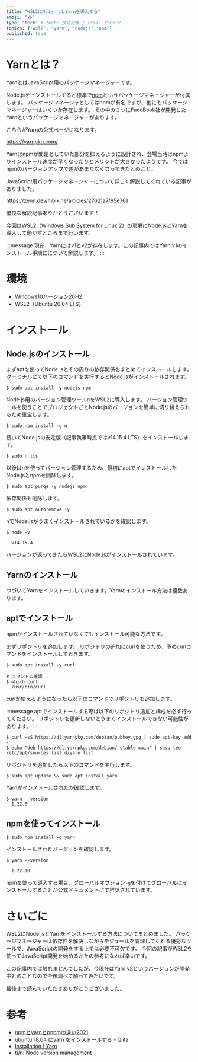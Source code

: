 ```yaml
---
title: "WSL2にNode.jsとYarnを導入する"
emoji: "📥"
type: "tech" # tech: 技術記事 / idea: アイデア
topics: ["wsl2", "yarn", "nodejs","npm"]
published: true
---
```


# Yarnとは？

YarnとはJavaScript用のパッケージマネージャーです。

Node.jsをインストールすると標準で[npm](https://www.npmjs.com/)というパッケージマネージャーが付属します。
パッケージマネージャとしてはnpmが有名ですが、他にもパッケージマネージャーはいくつか存在します。
その中の１つにFaceBook社が開発したYarnというパッケージマネージャーがあります。

こちらがYarnの公式ページになります。

https://yarnpkg.com/

Yarnはnpmが問題としていた部分を抑えるように設計され、登場当時はnpmよりインストール速度が早くなったりとメリットが大きかったようです。
今ではnpmのバージョンアップで差があまりなくなってきたとのこと。

JavaScript用パッケージマネージャーについて詳しく解説してくれている記事がありました。

https://zenn.dev/hibikine/articles/27621a7f95e761

優良な解説記事ありがとうございます！

今回はWSL2（Windows Sub System for Linux 2）の環境にNode.jsとYarnを導入して動かすところまで行います。

:::message
現在、Yarnにはv1とv2が存在します。この記事内ではYarn v1のインストール手順にについて解説します。
:::

# 環境

- Windows10バージョン20H2
- WSL2（Ubuntu 20.04 LTS）

# インストール
## Node.jsのインストール

まずaptを使ってNode.jsとその周りの依存関係をまとめてインストールします。
ターミナルにて以下のコマンドを実行するとNode.jsがインストールされます。

```shell
$ sudo apt install -y nodejs npm
```

Node.js用のバージョン管理ツールnをWSL2に導入します。
バージョン管理ツールを使うことでプロジェクトごとNode.jsのバージョンを簡単に切り替えられるため重宝します。

```shell
$ sudo npm install -g n
```

続いてNode.jsの安定版（記事執筆時点ではv14.15.4 LTS）をインストールします。

```shell
$ sudo n lts
```

以後はnを使ってバージョン管理するため、最初にaptでインストールしたNode.jsとnpmを削除します。

```shell
$ sudo apt purge -y nodejs npm
```

依存関係も削除します。

```shell
$ sudo apt autoremove -y
```

nでNode.jsがうまくインストールされているかを確認します。

```shell
$ node -v

  v14.15.4
```
バージョンが返ってきたらWSL2にNode.jsがインストールされています。

## Yarnのインストール

つづいてYarnをインストールしていきます。Yarnのインストール方法は複数あります。

## aptでインストール

npmがインストールされていなくてもインストール可能な方法です。

まずリポジトリを追加します。
リポジトリの追加にcurlを使うため、予めcurlコマンドをインストールしておきます。

```shell
$ sudo apt install -y curl

# コマンドの確認
$ which curl
  /usr/bin/curl
```

curlが使えるようになったら以下のコマンドでリポジトリを追加します。

:::message
aptでインストールする際は以下のリポジトリ追加と構成を必ず行ってください。
リポジトリを更新しないとうまくインストールできない可能性があります。
:::

```shell
$ curl -sS https://dl.yarnpkg.com/debian/pubkey.gpg | sudo apt-key add -
$ echo "deb https://dl.yarnpkg.com/debian/ stable main" | sudo tee /etc/apt/sources.list.d/yarn.list
```

リポジトリを追加したら以下のコマンドを実行します。

```shell
$ sudo apt update && sudo apt install yarn
```

Yarnがインストールされたか確認します。

```shell
$ yarn --version
  1.22.5
```

## npmを使ってインストール

```shell
$ sudo npm install -g yarn
```

インストールされたバージョンを確認します。

```shell
$ yarn --version

  1.22.10
```

npmを使って導入する場合、グローバルオプション`-g`を付けてグローバルにインストールすることが公式ドキュメントにて推奨されています。

# さいごに

WSL2にNode.jsとYarnをインストールする方法についてまとめました。
パッケージマネージャーは依存性を解決しながらモジュールを管理してくれる優秀なツールで、JavaScriptの開発をする上では必要不可欠です。
今回の記事がWSL2を使ってJavaScript開発を始めるかたの参考になれば幸いです。

この記事内では触れませんでしたが、今現在はYarn v2というバージョンが開発中とのことなので今後調べて触ってみたいです。

最後まで読んでいただきありがとうございました。

# 参考

- [npmとyarnとpnpmの違い2021](https://zenn.dev/hibikine/articles/27621a7f95e761)
- [ubuntu 18.04 にyarn をインストールする - Qiita](https://qiita.com/crash-boy/items/5c9b7341e95b142e0d56)
- [Installation | Yarn](https://classic.yarnpkg.com/en/docs/install/#debian-stable)
- [tj/n: Node version management](https://github.com/tj/n)